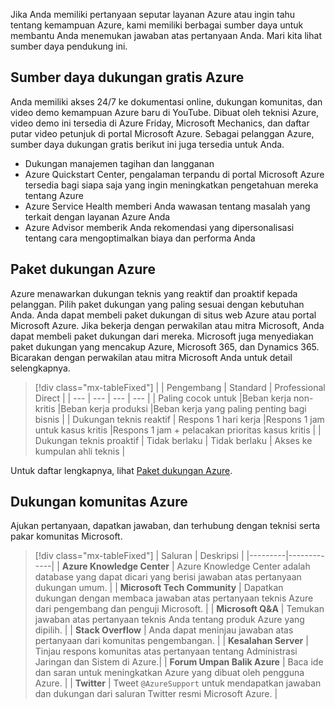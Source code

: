 Jika Anda memiliki pertanyaan seputar layanan Azure atau ingin tahu tentang kemampuan Azure, kami memiliki berbagai sumber daya untuk membantu Anda menemukan jawaban atas pertanyaan Anda. Mari kita lihat sumber daya pendukung ini. 

## <a name="azure-free-support-resources"></a>Sumber daya dukungan gratis Azure

Anda memiliki akses 24/7 ke dokumentasi online, dukungan komunitas, dan video demo kemampuan Azure baru di YouTube. Dibuat oleh teknisi Azure, video demo ini tersedia di Azure Friday, Microsoft Mechanics, dan daftar putar video petunjuk di portal Microsoft Azure. Sebagai pelanggan Azure, sumber daya dukungan gratis berikut ini juga tersedia untuk Anda.

- Dukungan manajemen tagihan dan langganan
- Azure Quickstart Center, pengalaman terpandu di portal Microsoft Azure tersedia bagi siapa saja yang ingin meningkatkan pengetahuan mereka tentang Azure
- Azure Service Health memberi Anda wawasan tentang masalah yang terkait dengan layanan Azure Anda 
- Azure Advisor memberik Anda rekomendasi yang dipersonalisasi tentang cara mengoptimalkan biaya dan performa Anda

## <a name="azure-support-plans"></a>Paket dukungan Azure

Azure menawarkan dukungan teknis yang reaktif dan proaktif kepada pelanggan. Pilih paket dukungan yang paling sesuai dengan kebutuhan Anda. Anda dapat membeli paket dukungan di situs web Azure atau portal Microsoft Azure. Jika bekerja dengan perwakilan atau mitra Microsoft, Anda dapat membeli paket dukungan dari mereka. Microsoft juga menyediakan paket dukungan yang mencakup Azure, Microsoft 365, dan Dynamics 365. Bicarakan dengan perwakilan atau mitra Microsoft Anda untuk detail selengkapnya.

> [!div class="mx-tableFixed"]
> |  |  Pengembang | Standard  | Professional Direct |
> | --- | --- | --- | --- |
> | Paling cocok untuk |Beban kerja non-kritis |Beban kerja produksi |Beban kerja yang paling penting bagi bisnis |
> | Dukungan teknis reaktif | Respons 1 hari kerja |Respons 1 jam untuk kasus kritis |Respons 1 jam + pelacakan prioritas kasus kritis |
> | Dukungan teknis proaktif |  Tidak berlaku | Tidak berlaku  | Akses ke kumpulan ahli teknis |

Untuk daftar lengkapnya, lihat [Paket dukungan Azure](https://azure.microsoft.com/support/plans/).

## <a name="azure-community-support"></a>Dukungan komunitas Azure

Ajukan pertanyaan, dapatkan jawaban, dan terhubung dengan teknisi serta pakar komunitas Microsoft.

> [!div class="mx-tableFixed"]
> | Saluran | Deskripsi |
> |---------|-------------|
> | **Azure Knowledge Center** | Azure Knowledge Center adalah database yang dapat dicari yang berisi jawaban atas pertanyaan dukungan umum. |
> | **Microsoft Tech Community** | Dapatkan dukungan dengan membaca jawaban atas pertanyaan teknis Azure dari pengembang dan penguji Microsoft. |
> | **Microsoft Q&A** | Temukan jawaban atas pertanyaan teknis Anda tentang produk Azure yang dipilih. |
> | **Stack Overflow** | Anda dapat meninjau jawaban atas pertanyaan dari komunitas pengembangan. |
> | **Kesalahan Server** | Tinjau respons komunitas atas pertanyaan tentang Administrasi Jaringan dan Sistem di Azure.|
> | **Forum Umpan Balik Azure** | Baca ide dan saran untuk meningkatkan Azure yang dibuat oleh pengguna Azure. |
> | **Twitter** | Tweet `@AzureSupport` untuk mendapatkan jawaban dan dukungan dari saluran Twitter resmi Microsoft Azure. |
